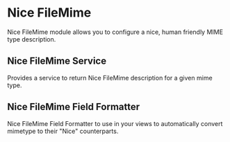 # Nice FileMime
Nice FileMime module allows you to configure a nice, human friendly MIME type description.

## Nice FileMime Service
Provides a service to return Nice FileMime description for a given mime type.

## Nice FileMime Field Formatter
Nice FileMime Field Formatter to use in your views to automatically convert mimetype to their "Nice" counterparts.